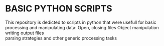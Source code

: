 # BASIC PYTHON SCRIPTS

This repository is dedicted to scripts in python that were usefull for basic processing and manipulating data:
  Open, closing files
  Object manipulation 
  writing output files  
  parsing strategies
  and other generic processing tasks 
  
